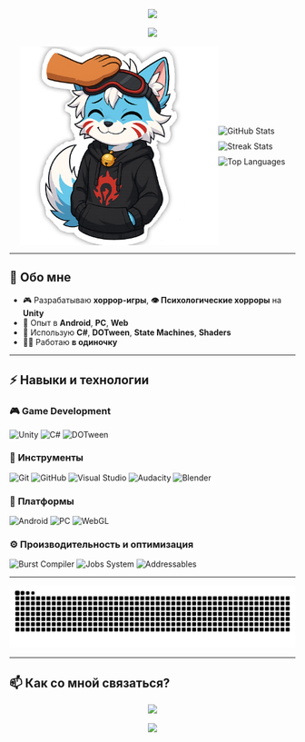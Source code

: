<p align="center">
  <img src="https://capsule-render.vercel.app/api?type=waving&color=0:8A2BE2,100:00BFFF&height=200&section=header&text=Welcome%20to%20my%20profile!&fontSize=35&fontColor=fff&fontAlignY=40" />
</p>

<p align="center">
  <img src="https://readme-typing-svg.herokuapp.com?font=Fira+Code&pause=1000&center=true&vCenter=true&width=435&lines=Game+Developer;Unity+%7C+C%23;Android+%7C+PC+%7C+WebGL;FearFusion+Games+%7C+AuzaTeam+Inc.">
</p>

<div style="display: flex; align-items: center; justify-content: center;">
  <img src="Sticker1.webp" width="350" alt="Zikie the floofy buddy" style="flex-shrink: 0;">

  <div style="display: flex; flex-direction: column; gap: 10px;">
    <img src="https://github-readme-stats.vercel.app/api?username=Zzerud&theme=tokyonight&show_icons=true&hide_border=true&count_private=true" alt="GitHub Stats">
    <img src="https://github-readme-streak-stats.herokuapp.com/?user=Zzerud&theme=tokyonight&hide_border=true" alt="Streak Stats">
    <img src="https://github-readme-stats.vercel.app/api/top-langs/?username=Zzerud&theme=tokyonight&show_icons=true&hide_border=true&layout=compact" alt="Top Languages">
  </div>
</div>



---

## 🚀 Обо мне

- 🎮 Разрабатываю **хоррор-игры**, **👁 Психологические хорроры** на **Unity**  
- 📱 Опыт в **Android**, **PC**, **Web** 
- 🔧 Использую **C#**, **DOTween**, **State Machines**, **Shaders**  
- 👨‍💻 Работаю **в одиночку**

---

## ⚡ Навыки и технологии

### 🎮 **Game Development**
![Unity](https://img.shields.io/badge/Unity-100000?style=for-the-badge&logo=unity&logoColor=white)
![C#](https://img.shields.io/badge/C%23-239120?style=for-the-badge&logo=csharp&logoColor=white)
![DOTween](https://img.shields.io/badge/DOTween-FF5733?style=for-the-badge&logoColor=white)

### 🔧 **Инструменты**
![Git](https://img.shields.io/badge/Git-F05032?style=for-the-badge&logo=git&logoColor=white)
![GitHub](https://img.shields.io/badge/GitHub-181717?style=for-the-badge&logo=github&logoColor=white)
![Visual Studio](https://img.shields.io/badge/Visual%20Studio-5C2D91?style=for-the-badge&logo=visual-studio&logoColor=white)
![Audacity](https://img.shields.io/badge/Audacity-0000CC?style=for-the-badge&logo=audacity&logoColor=white)
![Blender](https://img.shields.io/badge/Blender-F5792A?style=for-the-badge&logo=blender&logoColor=white)


### 📱 **Платформы**
![Android](https://img.shields.io/badge/Android-3DDC84?style=for-the-badge&logo=android&logoColor=white)
![PC](https://img.shields.io/badge/PC-0078D6?style=for-the-badge&logo=windows&logoColor=white)
![WebGL](https://img.shields.io/badge/WebGL-990000?style=for-the-badge&logo=webgl&logoColor=white)


### ⚙️ **Производительность и оптимизация**
![Burst Compiler](https://img.shields.io/badge/Burst%20Compiler-FF5733?style=for-the-badge&logoColor=white)
![Jobs System](https://img.shields.io/badge/Jobs%20System-008080?style=for-the-badge&logoColor=white)
![Addressables](https://img.shields.io/badge/Addressables-FF5733?style=for-the-badge&logoColor=white)



---

<p align="center">
  <picture>
    <source media="(prefers-color-scheme: dark)" srcset="https://raw.githubusercontent.com/Zzerud/Zzerud/refs/heads/output/github-contribution-grid-snake-dark.svg" />
    <source media="(prefers-color-scheme: light)" srcset="https://raw.githubusercontent.com/Zzerud/Zzerud/refs/heads/output/github-contribution-grid-snake.svg" />
    <img alt="github-snake" src="https://raw.githubusercontent.com/Zzerud/Zzerud/refs/heads/output/github-contribution-grid-snake.svg" />
  </picture>
</p>

---
## 📫 Как со мной связаться?

<p align="center">
  <a href="https://t.me/zzerud"><img src="https://img.shields.io/badge/Telegram-2CA5E0?style=for-the-badge&logo=telegram&logoColor=white"></a>
</p>

<p align="center">
  <img src="https://capsule-render.vercel.app/api?type=waving&color=0:00BFFF,100:8A2BE2&height=100&section=footer" />
</p>
